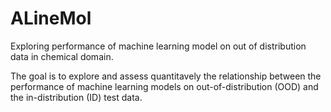 # ALineMol

Exploring performance of machine learning model on  out of distribution data in chemical domain.

The goal is to explore and assess quantitavely the relationship between the performance of machine learning models on out-of-distribution (OOD) and the in-distribution (ID) test data.